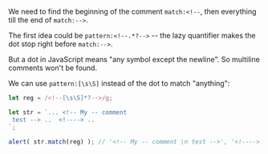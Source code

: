 We need to find the beginning of the comment `match:<!--`, then everything till the end of `match:-->`.

The first idea could be `pattern:<!--.*?-->` -- the lazy quantifier makes the dot stop right before  `match:-->`.

But a dot in JavaScript means "any symbol except the newline". So multiline comments won't be found.

We can use `pattern:[\s\S]` instead of the dot to match "anything":

```js run
let reg = /<!--[\s\S]*?-->/g;

let str = `... <!-- My -- comment
 test --> ..  <!----> ..
`;

alert( str.match(reg) ); // '<!-- My -- comment \n test -->', '<!---->'
```
